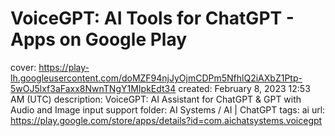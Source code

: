 # VoiceGPT: AI Tools for ChatGPT - Apps on Google Play

cover: https://play-lh.googleusercontent.com/doMZF94njJyOjmCDPm5NfhlQ2iAXbZ1Ptp-5wOJ5lxf3aFaxx8NwnTNgY1MIpkEdt34
created: February 8, 2023 12:53 AM (UTC)
description: VoiceGPT: AI Assistant for ChatGPT & GPT with Audio and Image input support
folder: AI Systems / AI | ChatGPT
tags: ai
url: https://play.google.com/store/apps/details?id=com.aichatsystems.voicegpt